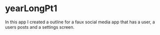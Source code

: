 # yearLongPt1

In this app I created a outline for a faux social media app that has a user, a users posts and a settings screen.
